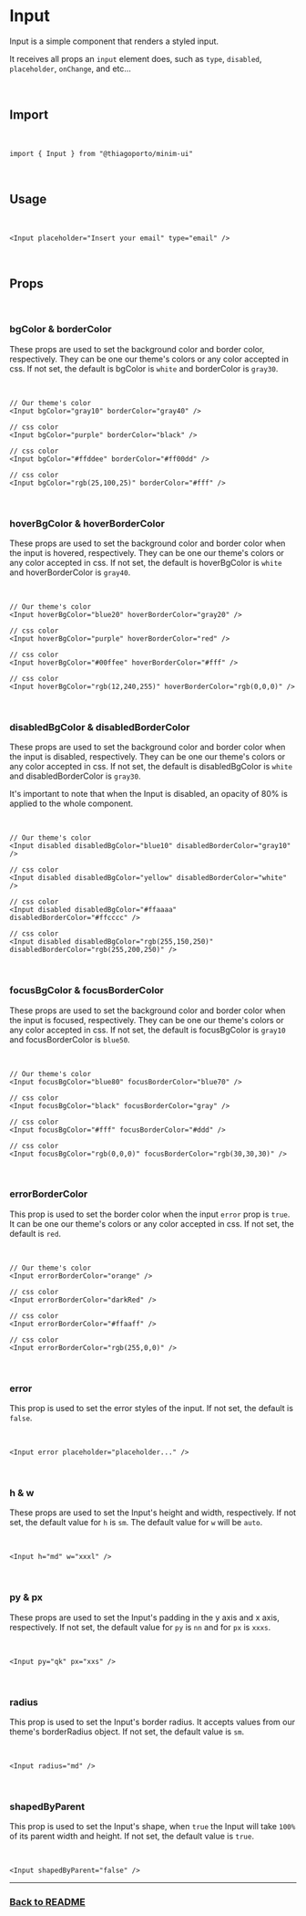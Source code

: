 # Input

Input is a simple component that renders a styled input.

It receives all props an `input` element does, such as `type`, `disabled`, `placeholder`, `onChange`, and etc...

<br/>

## Import

<br/>

```tsx
import { Input } from "@thiagoporto/minim-ui"
```

<br/>

## Usage

<br/>

```tsx
<Input placeholder="Insert your email" type="email" />
```

<br/>

## Props

<br/>

### bgColor & borderColor

These props are used to set the background color and border color, respectively. They can be one our theme's colors or any color accepted in css. If not set, the default is bgColor is `white` and borderColor is `gray30`.

<br/>

```tsx
// Our theme's color
<Input bgColor="gray10" borderColor="gray40" />

// css color
<Input bgColor="purple" borderColor="black" />

// css color
<Input bgColor="#ffddee" borderColor="#ff00dd" />

// css color
<Input bgColor="rgb(25,100,25)" borderColor="#fff" />

```

<br/>

### hoverBgColor & hoverBorderColor

These props are used to set the background color and border color when the input is hovered, respectively. They can be one our theme's colors or any color accepted in css. If not set, the default is hoverBgColor is `white` and hoverBorderColor is `gray40`.

<br/>

```tsx
// Our theme's color
<Input hoverBgColor="blue20" hoverBorderColor="gray20" />

// css color
<Input hoverBgColor="purple" hoverBorderColor="red" />

// css color
<Input hoverBgColor="#00ffee" hoverBorderColor="#fff" />

// css color
<Input hoverBgColor="rgb(12,240,255)" hoverBorderColor="rgb(0,0,0)" />

```

<br/>

### disabledBgColor & disabledBorderColor

These props are used to set the background color and border color when the input is disabled, respectively. They can be one our theme's colors or any color accepted in css. If not set, the default is disabledBgColor is `white` and disabledBorderColor is `gray30`.

It's important to note that when the Input is disabled, an opacity of 80% is applied to the whole component.

<br/>

```tsx
// Our theme's color
<Input disabled disabledBgColor="blue10" disabledBorderColor="gray10" />

// css color
<Input disabled disabledBgColor="yellow" disabledBorderColor="white" />

// css color
<Input disabled disabledBgColor="#ffaaaa" disabledBorderColor="#ffcccc" />

// css color
<Input disabled disabledBgColor="rgb(255,150,250)" disabledBorderColor="rgb(255,200,250)" />

```

<br/>

### focusBgColor & focusBorderColor

These props are used to set the background color and border color when the input is focused, respectively. They can be one our theme's colors or any color accepted in css. If not set, the default is focusBgColor is `gray10` and focusBorderColor is `blue50`.

<br/>

```tsx
// Our theme's color
<Input focusBgColor="blue80" focusBorderColor="blue70" />

// css color
<Input focusBgColor="black" focusBorderColor="gray" />

// css color
<Input focusBgColor="#fff" focusBorderColor="#ddd" />

// css color
<Input focusBgColor="rgb(0,0,0)" focusBorderColor="rgb(30,30,30)" />

```

<br/>

### errorBorderColor

This prop is used to set the border color when the input `error` prop is `true`. It can be one our theme's colors or any color accepted in css. If not set, the default is `red`.

<br/>

```tsx
// Our theme's color
<Input errorBorderColor="orange" />

// css color
<Input errorBorderColor="darkRed" />

// css color
<Input errorBorderColor="#ffaaff" />

// css color
<Input errorBorderColor="rgb(255,0,0)" />

```

<br/>

### error

This prop is used to set the error styles of the input. If not set, the default is `false`.

<br/>

```tsx
<Input error placeholder="placeholder..." />
```

<br/>

### h & w

These props are used to set the Input's height and width, respectively. If not set, the default value for `h` is `sm`. The default value for `w` will be `auto`.

<br/>

```tsx
<Input h="md" w="xxxl" />
```

<br/>

### py & px

These props are used to set the Input's padding in the y axis and x axis, respectively. If not set, the default value for `py` is `nn` and for `px` is `xxxs`.

<br/>

```tsx
<Input py="qk" px="xxs" />
```

<br/>

### radius

This prop is used to set the Input's border radius. It accepts values from our theme's borderRadius object. If not set, the default value is `sm`.

<br/>

```tsx
<Input radius="md" />
```

<br/>

### shapedByParent

This prop is used to set the Input's shape, when `true` the Input will take `100%` of its parent width and height. If not set, the default value is `true`.

<br/>

```tsx
<Input shapedByParent="false" />
```

<hr/>

### [Back to README](../README.md)

